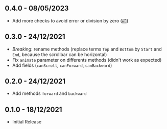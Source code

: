 ## 0.4.0 - 08/05/2023

- Add more checks to avoid error or division by zero ([#1](https://github.com/WinXaito/scroll_pos/pull/1))

## 0.3.0 - 24/12/2021

- *Breaking*: rename methods (replace terms `Top` and `Bottom` by `Start` and `End`, because the scrollbar can be horizontal)
- Fix `animate` parameter on differents methods (didn't work as expected)
- Add fields (`canScroll`, `canForward`, `canBackward`)

## 0.2.0 - 24/12/2021

- Add methods `forward` and `backward`

## 0.1.0 - 18/12/2021

- Initial Release